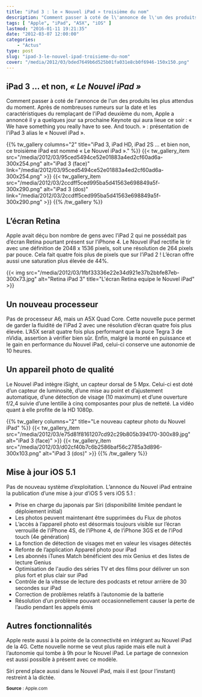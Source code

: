 ```yaml
---
title: "iPad 3 : le « Nouvel iPad » troisième du nom"
description: "Comment passer à coté de l\'annonce de l\'un des produits les plus attendus du moment. Présentation de l\'iPad 3 d\'Apple alias le « Nouvel iPad »."
tags: [ "Apple", "iPad", "A5X", "iOS" ]
lastmod: "2016-01-11 19:21:35"
date: "2012-03-07 12:00:00"
categories:
    - "Actus"
type: post
slug: "ipad-3-le-nouvel-ipad-troisieme-du-nom"
cover: "/media/2012/03/bded7649b6d525b01fa031e8cb0f6946-150x150.png"
---
```


## iPad 3 ... et non, *« Le Nouvel iPad »*

Comment passer à coté de l'annonce de l'un des produits les plus attendus du moment. Après de nombreuses rumeurs sur la date et les caractéristiques du remplaçant de l'iPad deuxième du nom, Apple a annoncé il y a quelques jour sa prochaine Keynote qui aura lieue ce soir : « We have something you really have to see. And touch. » : présentation de l'iPad 3 alias le « Nouvel iPad ».

{{% tw_gallery columns="2" title="iPad 3, iPad HD, iPad 2S … et bien non, ce troisième iPad est nommé « Le Nouvel iPad »." %}}
{{< tw_gallery_item src="/media/2012/03/95ced5494ce52e01883a4ed2cf60ad6a-300x254.png" alt="iPad 3 (face)" link="/media/2012/03/95ced5494ce52e01883a4ed2cf60ad6a-300x254.png" >}}
{{< tw_gallery_item src="/media/2012/03/2ccdff5ced995ba5d41563e698849a5f-300x290.png" alt="iPad 3 (dos)" link="/media/2012/03/2ccdff5ced995ba5d41563e698849a5f-300x290.png" >}}
{{% /tw_gallery %}}

## L’écran Retina

Apple avait déçu bon nombre de gens avec l’iPad 2 qui ne possédait pas d’écran Retina pourtant présent sur l’iPhone 4. Le Nouvel iPad rectifie le tir avec une définition de 2048 x 1536 pixels, soit une résolution de 264 pixels par pouce. Cela fait quatre fois plus de pixels que sur l’iPad 2 ! L’écran offre aussi une saturation plus élevée de 44%.

{{< img src="/media/2012/03/1fbf33336e22e34d921e37b2bbfe87eb-300x73.jpg" alt="Retina iPad 3" title="L'écran Retina equipe le Nouvel iPad" >}}

## Un nouveau processeur

Pas de processeur A6, mais un A5X Quad Core. Cette nouvelle puce permet de garder la fluidité de l’iPad 2 avec une résolution d’écran quatre fois plus élevée. L’A5X serait quatre fois plus performant que la puce Tegra 3 de nVidia, assertion à vérifier bien sûr. Enfin, malgré la monté en puissance et le gain en performance du Nouvel iPad, celui-ci conserve une autonomie de 10 heures.

## Un appareil photo de qualité

Le Nouvel iPad intègre iSight, un capteur dorsal de 5 Mpx. Celui-ci est doté d’un capteur de luminosité, d’une mise au point et d’ajustement automatique, d’une détection de visage (10 maximum) et d’une ouverture f/2,4 suivie d’une lentille à cinq composantes pour plus de netteté. La vidéo quant à elle profite de la HD 1080p.

{{% tw_gallery columns="2" title="Le nouveau capteur photo du Nouvel iPad" %}}
{{< tw_gallery_item src="/media/2012/03/e75d81f8161207cd92c29b805b394170-300x89.jpg" alt="iPad 3 (face)" >}}
{{< tw_gallery_item src="/media/2012/03/d02cf40b7c6b2586baf56c2785a3d896-300x103.png" alt="iPad 3 (dos)" >}}
{{% /tw_gallery %}}

## Mise à jour iOS 5.1

Pas de nouveau système d’exploitation. L’annonce du Nouvel iPad entraine la publication d’une mise à jour d’iOS 5 vers iOS 5.1 :

- Prise en charge du japonais par Siri (disponibilité limitée pendant le déploiement initial)
- Les photos peuvent maintenant être supprimées du Flux de photos
- L’accès à l’appareil photo est désormais toujours visible sur l’écran verrouillé de l’iPhone 4S, de l’iPhone 4, de l’iPhone 3GS et de l’iPod touch (4e génération)
- La fonction de détection de visages met en valeur les visages détectés
- Refonte de l’application Appareil photo pour iPad
- Les abonnés iTunes Match bénéficient des mix Genius et des listes de lecture Genius
- Optimisation de l'audio des séries TV et des films pour délivrer un son plus fort et plus clair sur iPad
- Contrôle de la vitesse de lecture des podcasts et retour arrière de 30 secondes sur iPad
- Correction de problèmes relatifs à l’autonomie de la batterie
- Résolution d’un problème pouvant occasionnellement causer la perte de l’audio pendant les appels émis

## Autres fonctionnalités

Apple reste aussi à la pointe de la connectivité en intégrant au Nouvel iPad de la 4G. Cette nouvelle norme se veut plus rapide mais elle nuit à l’autonomie qui tombe à 9h pour le Nouvel iPad. Le partage de connexion est aussi possible à présent avec ce modèle.

Siri prend place aussi dans le Nouvel iPad, mais il est (pour l’instant) restreint à la dictée.

<small>**Source** : Apple.com</small>
